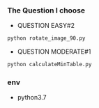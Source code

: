 
### The Question I choose
* QUESTION EASY#2
```python
python rotate_image_90.py
```

* QUESTION MODERATE#1
```python
python calculateMinTable.py
```

### env
* python3.7 
